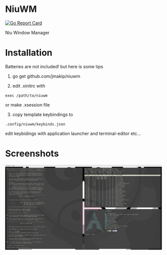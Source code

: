 # NiuWM

[![Go Report Card](https://goreportcard.com/badge/github.com/jmakip/niuwm)](https://goreportcard.com/report/github.com/jmakip/niuwm)

Niu Window Manager




# Installation

Batteries are not included! but here is some tips

1) go get github.com/jmakip/niuwm 

2) edit .xinitrc with
``` 
exec /path/to/niuwm
```

or make .xsession file


3) copy template keybindings to
```
.config/niuwm/keybinds.json
```
edit keybidings with application launcher and terminal-editor etc...



# Screenshots

![screenshot](https://github.com/jmakip/niuwm/blob/master/doc/NiuWM.png)


